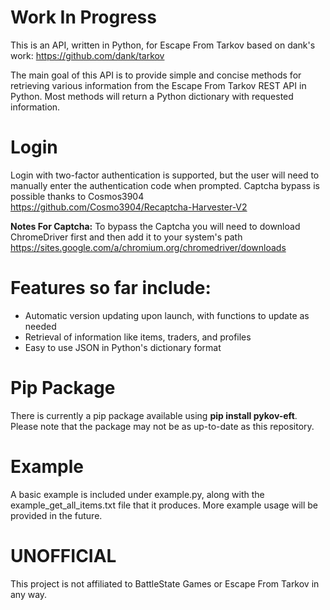 # Work In Progress

This is an API, written in Python, for Escape From Tarkov based on dank's work: https://github.com/dank/tarkov

The main goal of this API is to provide simple and concise methods for retrieving various information from the Escape From Tarkov REST API in Python. Most methods will return a Python dictionary with requested information.

# Login

Login with two-factor authentication is supported, but the user will need to manually enter the authentication code when prompted. Captcha bypass is possible thanks to Cosmos3904 https://github.com/Cosmo3904/Recaptcha-Harvester-V2

**Notes For Captcha:**
To bypass the Captcha you will need to download ChromeDriver first and then add it to your system's path https://sites.google.com/a/chromium.org/chromedriver/downloads

# Features so far include:

* Automatic version updating upon launch, with functions to update as needed
* Retrieval of information like items, traders, and profiles
* Easy to use JSON in Python's dictionary format

# Pip Package

There is currently a pip package available using **pip install pykov-eft**. Please note that the package may not be as up-to-date as this repository.

# Example

A basic example is included under example.py, along with the example_get_all_items.txt file that it produces. More example usage will be provided in the future.

# UNOFFICIAL

This project is not affiliated to BattleState Games or Escape From Tarkov in any way.